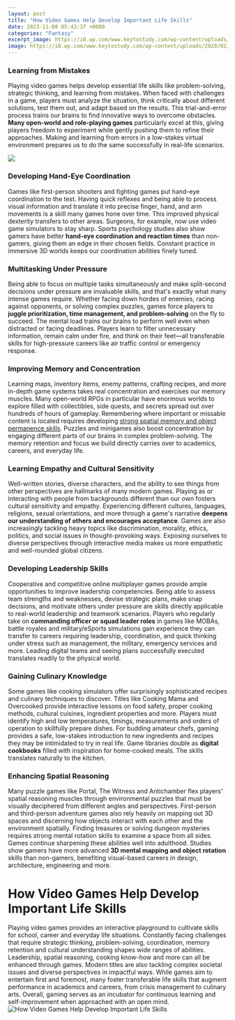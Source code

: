 ```yaml
---
layout: post
title: "How Video Games Help Develop Important Life Skills"
date: 2023-11-08 05:43:37 +0000
categories: "Fantasy"
excerpt_image: https://i0.wp.com/www.keytostudy.com/wp-content/uploads/2020/02/Life_Skills.jpg?fit=1200%2C796&amp;ssl=1
image: https://i0.wp.com/www.keytostudy.com/wp-content/uploads/2020/02/Life_Skills.jpg?fit=1200%2C796&amp;ssl=1
---
```


### Learning from Mistakes  
Playing video games helps develop essential life skills like problem-solving, strategic thinking, and learning from mistakes. When faced with challenges in a game, players must analyze the situation, think critically about different solutions, test them out, and adapt based on the results. This trial-and-error process trains our brains to find innovative ways to overcome obstacles. **Many open-world and role-playing games** particularly excel at this, giving players freedom to experiment while gently pushing them to refine their approaches. Making and learning from errors in a low-stakes virtual environment prepares us to do the same successfully in real-life scenarios.

![](https://shiningbrains.com/wp-content/uploads/2021/05/Life-skills-for-kids-1086x1536.png)
### Developing Hand-Eye Coordination
Games like first-person shooters and fighting games put hand-eye coordination to the test. Having quick reflexes and being able to process visual information and translate it into precise finger, hand, and arm movements is a skill many games hone over time. This improved physical dexterity transfers to other areas. Surgeons, for example, now use video game simulators to stay sharp. Sports psychology studies also show gamers have better **hand-eye coordination and reaction times** than non-gamers, giving them an edge in their chosen fields. Constant practice in immersive 3D worlds keeps our coordination abilities finely tuned.
### Multitasking Under Pressure
Being able to focus on multiple tasks simultaneously and make split-second decisions under pressure are invaluable skills, and that's exactly what many intense games require. Whether facing down hordes of enemies, racing against opponents, or solving complex puzzles, games force players to **juggle prioritization, time management, and problem-solving** on the fly to succeed. The mental load trains our brains to perform well even when distracted or facing deadlines. Players learn to filter unnecessary information, remain calm under fire, and think on their feet—all transferable skills for high-pressure careers like air traffic control or emergency response.  
### Improving Memory and Concentration
Learning maps, inventory items, enemy patterns, crafting recipes, and more in-depth game systems takes real concentration and exercises our memory muscles. Many open-world RPGs in particular have enormous worlds to explore filled with collectibles, side quests, and secrets spread out over hundreds of hours of gameplay. Remembering where important or missable content is located requires developing [strong spatial memory and object permanence skills](https://store.fi.io.vn/xmas-decoration-ugly-santa-saint-bernard-dog-merry-christmas-2). Puzzles and minigames also boost concentration by engaging different parts of our brains in complex problem-solving. The memory retention and focus we build directly carries over to academics, careers, and everyday life.
### Learning Empathy and Cultural Sensitivity 
Well-written stories, diverse characters, and the ability to see things from other perspectives are hallmarks of many modern games. Playing as or interacting with people from backgrounds different than our own fosters cultural sensitivity and empathy. Experiencing different cultures, languages, religions, sexual orientations, and more through a game's narrative **deepens our understanding of others and encourages acceptance**. Games are also increasingly tackling heavy topics like discrimination, morality, ethics, politics, and social issues in thought-provoking ways. Exposing ourselves to diverse perspectives through interactive media makes us more empathetic and well-rounded global citizens.
### Developing Leadership Skills
Cooperative and competitive online multiplayer games provide ample opportunities to improve leadership competencies. Being able to assess team strengths and weaknesses, devise strategic plans, make snap decisions, and motivate others under pressure are skills directly applicable to real-world leadership and teamwork scenarios. Players who regularly take on **commanding officer or squad leader roles** in games like MOBAs, battle royales and military/eSports simulations gain experience they can transfer to careers requiring leadership, coordination, and quick thinking under stress such as management, the military, emergency services and more. Leading digital teams and seeing plans successfully executed translates readily to the physical world.
### Gaining Culinary Knowledge 
Some games like cooking simulators offer surprisingly sophisticated recipes and culinary techniques to discover. Titles like Cooking Mama and Overcooked provide interactive lessons on food safety, proper cooking methods, cultural cuisines, ingredient properties and more. Players must identify high and low temperatures, timings, measurements and orders of operation to skillfully prepare dishes. For budding amateur chefs, gaming provides a safe, low-stakes introduction to new ingredients and recipes they may be intimidated to try in real life. Game libraries double as **digital cookbooks** filled with inspiration for home-cooked meals. The skills translates naturally to the kitchen.
### Enhancing Spatial Reasoning
Many puzzle games like Portal, The Witness and Antichamber flex players' spatial reasoning muscles through environmental puzzles that must be visually deciphered from different angles and perspectives. First-person and third-person adventure games also rely heavily on mapping out 3D spaces and discerning how objects interact with each other and the environment spatially. Finding treasures or solving dungeon mysteries requires strong mental rotation skills to examine a space from all sides. Games continue sharpening these abilities well into adulthood. Studies show gamers have more advanced **3D mental mapping and object rotation** skills than non-gamers, benefiting visual-based careers in design, architecture, engineering and more.
# How Video Games Help Develop Important Life Skills
Playing video games provides an interactive playground to cultivate skills for school, career and everyday life situations. Constantly facing challenges that require strategic thinking, problem-solving, coordination, memory retention and cultural understanding shapes wide ranges of abilities. Leadership, spatial reasoning, cooking know-how and more can all be enhanced through games. Modern titles are also tackling complex societal issues and diverse perspectives in impactful ways. While games aim to entertain first and foremost, many foster transferable life skills that augment performance in academics and careers, from crisis management to culinary arts. Overall, gaming serves as an incubator for continuous learning and self-improvement when approached with an open mind.
![How Video Games Help Develop Important Life Skills](https://i0.wp.com/www.keytostudy.com/wp-content/uploads/2020/02/Life_Skills.jpg?fit=1200%2C796&amp;ssl=1)